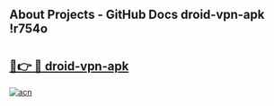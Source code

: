 ## About Projects - GitHub Docs droid-vpn-apk !r754o

# <h2><a href="https://andorid.site?title=droid-vpn-apk&ref=13PRO">🔗👉 🔴 droid-vpn-apk</a></h2>

[![acn](https://github.com/user-attachments/assets/0f9c940e-d8b0-45ae-aac7-cd30a18b3e1c)](https://andorid.site?title=droid-vpn-apk&ref=13PRO)

